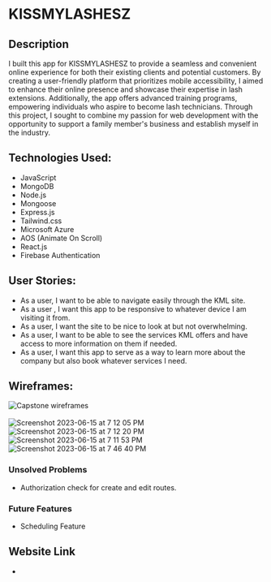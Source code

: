 # KISSMYLASHESZ
## Description
I built this app for KISSMYLASHESZ to provide a seamless and convenient online experience for both their existing clients and potential customers. By creating a user-friendly platform that prioritizes mobile accessibility, I aimed to enhance their online presence and showcase their expertise in lash extensions. Additionally, the app offers advanced training programs, empowering individuals who aspire to become lash technicians. Through this project, I sought to combine my passion for web development with the opportunity to support a family member's business and establish myself in the industry.

## Technologies Used: 
* JavaScript
* MongoDB
* Node.js
* Mongoose
* Express.js
* Tailwind.css
* Microsoft Azure
* AOS (Animate On Scroll)
* React.js
* Firebase Authentication
  
## User Stories: 
* As a user, I want to be able to navigate easily through the KML site.
* As a user , I want this app to be responsive to whatever device I am visiting it from.
* As a user, I want the site to be nice to look at but not overwhelming.
* As a user, I want to be able to see the services KML offers and have access to more information on them if needed.
* As a user, I want this app to serve as a way to learn more about the company but also book whatever services I need.

## Wireframes:
![Capstone wireframes](https://github.com/joselinecedano/frontendkml/assets/118120312/1fc8f89a-8a75-49dc-847a-08fbddf11c9b)
<br></br>
![Screenshot 2023-06-15 at 7 12 05 PM](https://github.com/joselinecedano/frontendkml/assets/118120312/cd53fadb-6b4b-431b-b301-2936471fd5fb)
![Screenshot 2023-06-15 at 7 12 20 PM](https://github.com/joselinecedano/frontendkml/assets/118120312/5ece2320-8125-43cd-8cf9-67d25dc297bd)
![Screenshot 2023-06-15 at 7 11 53 PM](https://github.com/joselinecedano/frontendkml/assets/118120312/4612882a-7ab4-4f4f-887d-d0dddfdde2d7)
![Screenshot 2023-06-15 at 7 46 40 PM](https://github.com/joselinecedano/frontendkml/assets/118120312/7e437a5f-197f-4ce7-831f-b45489782c10)

### Unsolved Problems
* Authorization check for create and edit routes.

### Future Features
* Scheduling Feature

## Website Link
* 

